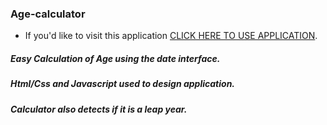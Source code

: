 ### Age-calculator

- If you'd like to visit this application [CLICK HERE TO USE APPLICATION](https://yakubu-josiah.github.io/Age-calculator).

##### Easy Calculation of Age using the date interface.
##### Html/Css and Javascript used to design application. 
##### Calculator also detects if it is a leap year.
